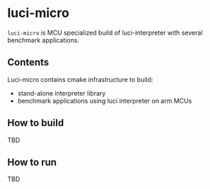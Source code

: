 # luci-micro

`luci-micro` is MCU specialized build of luci-interpreter with several benchmark applications.

## Contents

Luci-micro contains cmake infrastructure to build:
- stand-alone interpreter library
- benchmark applications using luci interpreter on arm MCUs

## How to build

TBD

## How to run

TBD
